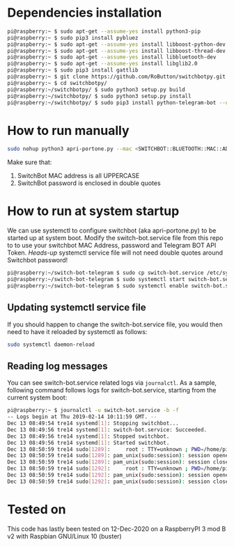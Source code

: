 # Dependencies installation

```bash command-line
pi@raspberry:~ $ sudo apt-get --assume-yes install python3-pip
pi@raspberry:~ $ sudo pip3 install pybluez
pi@raspberry:~ $ sudo apt-get --assume-yes install libboost-python-dev
pi@raspberry:~ $ sudo apt-get --assume-yes install libboost-thread-dev
pi@raspberry:~ $ sudo apt-get --assume-yes install libbluetooth-dev
pi@raspberry:~ $ sudo apt-get --assume-yes install libglib2.0
pi@raspberry:~ $ sudo pip3 install gattlib
pi@raspberry:~ $ git clone https://github.com/RoButton/switchbotpy.git
pi@raspberry:~ $ cd switchbotpy/
pi@raspberry:~/switchbotpy/ $ sudo python3 setup.py build
pi@raspberry:~/switchbotpy/ $ sudo python3 setup.py install
pi@raspberry:~/switchbotpy/ $ sudo pip3 install python-telegram-bot --upgrade
``` 

# How to run manually

```bash
sudo nohup python3 apri-portone.py --mac <SWITCHBOT::BLUETOOTH::MAC::ADDRESS> --password "<switchbot-password>" --token <telegram-token> > nohup.log &
```

Make sure that:

1. SwitchBot MAC address is all UPPERCASE
1. SwitchBot password is enclosed in double quotes

# How to run at system startup

We can use systemctl to configure switchbot (aka apri-portone.py) to be started up at system boot. Modify the switch-bot.service file from this repo to 
to use your switchbot MAC Address, password and Telegram BOT API Token. *Heads-up* systemctl service file will not need double quotes around Switchbot password!

```bash command-line
pi@raspberry:~/switch-bot-telegram $ sudo cp switch-bot.service /etc/systemd/system/
pi@raspberry:~/switch-bot-telegram $ sudo systemctl start switch-bot.service
pi@raspberry:~/switch-bot-telegram $ sudo systemctl enable switch-bot.service
``` 

## Updating systemctl service file

If you should happen to change the switch-bot.service file, you would then need to have it reloaded by systemctl as follows:
```bash
sudo systemctl daemon-reload
``` 

## Reading log messages
You can see switch-bot.service related logs via `journalctl`. As a sample, following command follows logs for switch-bot.service, starting from the current system boot:
```bash command-line
pi@raspberry:~ $ journalctl -u switch-bot.service -b -f
-- Logs begin at Thu 2019-02-14 10:11:59 GMT. --
Dec 13 08:49:54 tre14 systemd[1]: Stopping switchbot...
Dec 13 08:49:56 tre14 systemd[1]: switch-bot.service: Succeeded.
Dec 13 08:49:56 tre14 systemd[1]: Stopped switchbot.
Dec 13 08:49:56 tre14 systemd[1]: Started switchbot.
Dec 13 08:50:59 tre14 sudo[1289]:     root : TTY=unknown ; PWD=/home/pi/git/switch-bot ; USER=root ; COMMAND=/usr/bin/systemctl restart bluetooth
Dec 13 08:50:59 tre14 sudo[1289]: pam_unix(sudo:session): session opened for user root by (uid=0)
Dec 13 08:50:59 tre14 sudo[1289]: pam_unix(sudo:session): session closed for user root
Dec 13 08:50:59 tre14 sudo[1292]:     root : TTY=unknown ; PWD=/home/pi/git/switch-bot ; USER=root ; COMMAND=/usr/bin/hciconfig hci0 reset
Dec 13 08:50:59 tre14 sudo[1292]: pam_unix(sudo:session): session opened for user root by (uid=0)
Dec 13 08:50:59 tre14 sudo[1292]: pam_unix(sudo:session): session closed for user root
```

# Tested on

This code has lastly been tested on 12-Dec-2020 on a RaspberryPI 3 mod B v2 with Raspbian GNU/Linux 10 (buster)
